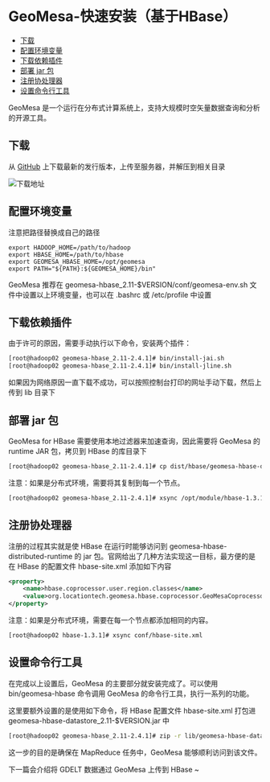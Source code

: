 # GeoMesa-快速安装（基于HBase）

  - [下载](#%E4%B8%8B%E8%BD%BD)
  - [配置环境变量](#%E9%85%8D%E7%BD%AE%E7%8E%AF%E5%A2%83%E5%8F%98%E9%87%8F)
  - [下载依赖插件](#%E4%B8%8B%E8%BD%BD%E4%BE%9D%E8%B5%96%E6%8F%92%E4%BB%B6)
  - [部署 jar 包](#%E9%83%A8%E7%BD%B2-jar-%E5%8C%85)
  - [注册协处理器](#%E6%B3%A8%E5%86%8C%E5%8D%8F%E5%A4%84%E7%90%86%E5%99%A8)
  - [设置命令行工具](#%E8%AE%BE%E7%BD%AE%E5%91%BD%E4%BB%A4%E8%A1%8C%E5%B7%A5%E5%85%B7)

GeoMesa 是一个运行在分布式计算系统上，支持大规模时空矢量数据查询和分析的开源工具。

## 下载
从 [GitHub](https://github.com/locationtech/geomesa/releases) 上下载最新的发行版本，上传至服务器，并解压到相关目录

![下载地址](https://cdn.jsdelivr.net/gh/ylsislove/image-home/test/20200618174846.png)


## 配置环境变量
注意把路径替换成自己的路径
```
export HADOOP_HOME=/path/to/hadoop
export HBASE_HOME=/path/to/hbase
export GEOMESA_HBASE_HOME=/opt/geomesa
export PATH="${PATH}:${GEOMESA_HOME}/bin"
```

GeoMesa 推荐在 geomesa-hbase_2.11-$VERSION/conf/geomesa-env.sh 文件中设置以上环境变量，也可以在 .bashrc 或 /etc/profile 中设置

## 下载依赖插件
由于许可的原因，需要手动执行以下命令，安装两个插件：
```bash
[root@hadoop02 geomesa-hbase_2.11-2.4.1]# bin/install-jai.sh
[root@hadoop02 geomesa-hbase_2.11-2.4.1]# bin/install-jline.sh
```

如果因为网络原因一直下载不成功，可以按照控制台打印的网址手动下载，然后上传到 lib 目录下

## 部署 jar 包
GeoMesa for HBase 需要使用本地过滤器来加速查询，因此需要将 GeoMesa 的 runtime JAR 包，拷贝到 HBase 的库目录下
```bash
[root@hadoop02 geomesa-hbase_2.11-2.4.1]# cp dist/hbase/geomesa-hbase-distributed-runtime_2.11-2.4.1.jar /opt/module/hbase-1.3.1/lib/
```

注意：如果是分布式环境，需要将其复制到每一个节点。
```bash
[root@hadoop02 geomesa-hbase_2.11-2.4.1]# xsync /opt/module/hbase-1.3.1/lib/geomesa-hbase-distributed-runtime_2.11-2.4.1.jar
```

## 注册协处理器
注册的过程其实就是使 HBase 在运行时能够访问到 geomesa-hbase-distributed-runtime 的 jar 包。官网给出了几种方法实现这一目标，最方便的是在 HBase 的配置文件 hbase-site.xml 添加如下内容
```xml
<property>
    <name>hbase.coprocessor.user.region.classes</name>
    <value>org.locationtech.geomesa.hbase.coprocessor.GeoMesaCoprocessor</value>
</property>
```

注意：如果是分布式环境，需要在每一个节点都添加相同的内容。
```bash
[root@hadoop02 hbase-1.3.1]# xsync conf/hbase-site.xml
```

## 设置命令行工具
在完成以上设置后，GeoMesa 的主要部分就安装完成了。可以使用 bin/geomesa-hbase 命令调用 GeoMesa 的命令行工具，执行一系列的功能。

这里要额外设置的是使用如下命令，将 HBase 配置文件 hbase-site.xml 打包进 geomesa-hbase-datastore_2.11-$VERSION.jar 中
```bash
[root@hadoop02 geomesa-hbase_2.11-2.4.1]# zip -r lib/geomesa-hbase-datastore_2.11-2.4.1.jar /opt/module/hbase-1.3.1/conf/hbase-site.xml
```

这一步的目的是确保在 MapReduce 任务中，GeoMesa 能够顺利访问到该文件。

下一篇会介绍将 GDELT 数据通过 GeoMesa 上传到 HBase ~